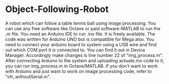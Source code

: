 # Object-Following-Robot
A robot which can follow a table tennis ball using image processing.
You can use any free software like Octave or paid software-MATLAB to run the .m file. You need an Arduino IDE to run .ino file. It is freely available.
The code was written for Arduino UNO but is compatible for Mega also. You need to connect your arduino board to system using a USB wire and find out which COM port it is connected to. You can find it out in Device Manager. Accordingly make changes is line number 22 of "img_process.m".
After connecting Arduino to the system and uploading actuate.ino code to it, you can run img_process.m in Octave/MATLAB.
If you don't want to work with Arduino and just want to work on image processing code, refer to "ofr_withoutSerial.m".
